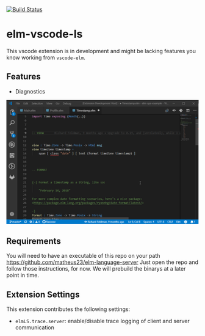 [![Build Status](https://travis-ci.org/Razzeee/elm-vscode-language-client.svg?branch=master)](https://travis-ci.org/Razzeee/elm-vscode-language-client)

# elm-vscode-ls

This vscode extension is in development and might be lacking features you know working from `vscode-elm`.

## Features

- Diagnostics

![diagnostics](images/diagnostics.gif)

## Requirements

You will need to have an executable of this repo on your path https://github.com/matheus23/elm-language-server
Just open the repo and follow those instructions, for now. We will prebuild the binarys at a later point in time.

## Extension Settings
This extension contributes the following settings:

* `elmLS.trace.server`: enable/disable trace logging of client and server communication
